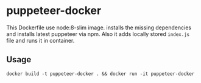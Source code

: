 # puppeteer-docker

This Dockerfile use node:8-slim image. installs the missing dependencies and installs latest puppeteer via npm. Also it adds locally stored `index.js` file and runs it in container.

## Usage

```
docker build -t puppeteer-docker . && docker run -it puppeteer-docker
```

